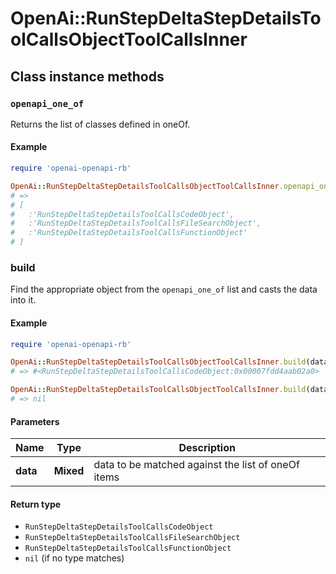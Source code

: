 # OpenAi::RunStepDeltaStepDetailsToolCallsObjectToolCallsInner

## Class instance methods

### `openapi_one_of`

Returns the list of classes defined in oneOf.

#### Example

```ruby
require 'openai-openapi-rb'

OpenAi::RunStepDeltaStepDetailsToolCallsObjectToolCallsInner.openapi_one_of
# =>
# [
#   :'RunStepDeltaStepDetailsToolCallsCodeObject',
#   :'RunStepDeltaStepDetailsToolCallsFileSearchObject',
#   :'RunStepDeltaStepDetailsToolCallsFunctionObject'
# ]
```

### build

Find the appropriate object from the `openapi_one_of` list and casts the data into it.

#### Example

```ruby
require 'openai-openapi-rb'

OpenAi::RunStepDeltaStepDetailsToolCallsObjectToolCallsInner.build(data)
# => #<RunStepDeltaStepDetailsToolCallsCodeObject:0x00007fdd4aab02a0>

OpenAi::RunStepDeltaStepDetailsToolCallsObjectToolCallsInner.build(data_that_doesnt_match)
# => nil
```

#### Parameters

| Name | Type | Description |
| ---- | ---- | ----------- |
| **data** | **Mixed** | data to be matched against the list of oneOf items |

#### Return type

- `RunStepDeltaStepDetailsToolCallsCodeObject`
- `RunStepDeltaStepDetailsToolCallsFileSearchObject`
- `RunStepDeltaStepDetailsToolCallsFunctionObject`
- `nil` (if no type matches)

